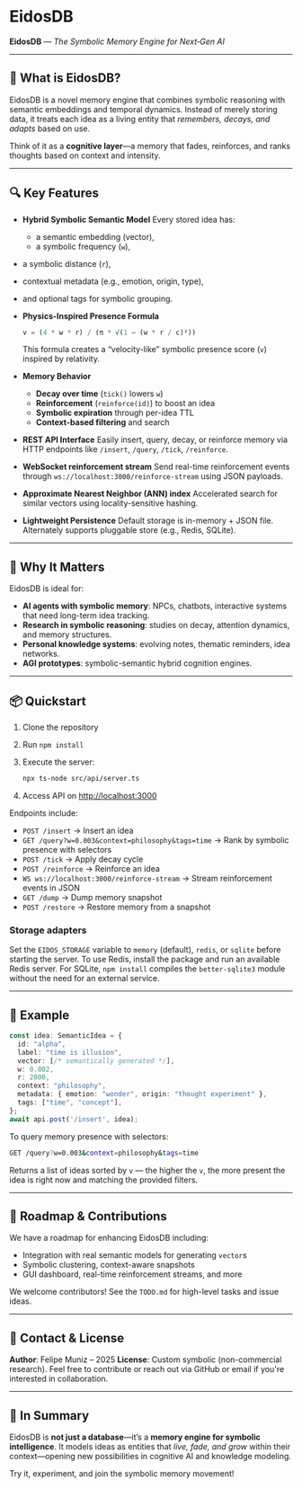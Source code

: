 # EidosDB

**EidosDB** — *The Symbolic Memory Engine for Next‑Gen AI*

---

## 🌟 What is EidosDB?

EidosDB is a novel memory engine that combines symbolic reasoning with semantic embeddings and temporal dynamics. Instead of merely storing data, it treats each idea as a living entity that *remembers, decays, and adapts* based on use.

Think of it as a **cognitive layer**—a memory that fades, reinforces, and ranks thoughts based on context and intensity.

---

## 🔍 Key Features

* **Hybrid Symbolic Semantic Model**
  Every stored idea has:

  * a semantic embedding (vector),
  * a symbolic frequency (`w`),
 * a symbolic distance (`r`),
  * contextual metadata (e.g., emotion, origin, type),
  * and optional tags for symbolic grouping.

* **Physics-Inspired Presence Formula**

  ```ts
  v = (4 * w * r) / (π * √(1 − (w * r / c)²))
  ```

  This formula creates a “velocity-like” symbolic presence score (`v`) inspired by relativity.

* **Memory Behavior**

  * **Decay over time** (`tick()` lowers `w`)
  * **Reinforcement** (`reinforce(id)`) to boost an idea
  * **Symbolic expiration** through per-idea TTL
  * **Context-based filtering** and search

* **REST API Interface**
  Easily insert, query, decay, or reinforce memory via HTTP endpoints like `/insert`, `/query`, `/tick`, `/reinforce`.

* **WebSocket reinforcement stream**
  Send real-time reinforcement events through `ws://localhost:3000/reinforce-stream` using JSON payloads.

* **Approximate Nearest Neighbor (ANN) index**
  Accelerated search for similar vectors using locality-sensitive hashing.

* **Lightweight Persistence**
  Default storage is in-memory + JSON file. Alternately supports pluggable store (e.g., Redis, SQLite).

---

## 🧠 Why It Matters

EidosDB is ideal for:

* **AI agents with symbolic memory**: NPCs, chatbots, interactive systems that need long-term idea tracking.
* **Research in symbolic reasoning**: studies on decay, attention dynamics, and memory structures.
* **Personal knowledge systems**: evolving notes, thematic reminders, idea networks.
* **AGI prototypes**: symbolic-semantic hybrid cognition engines.

---

## 📦 Quickstart

1. Clone the repository
2. Run `npm install`
3. Execute the server:

   ```bash
   npx ts-node src/api/server.ts
   ```
4. Access API on [http://localhost:3000](http://localhost:3000)

Endpoints include:

* `POST /insert` → Insert an idea
* `GET /query?w=0.003&context=philosophy&tags=time` → Rank by symbolic presence with selectors
* `POST /tick` → Apply decay cycle
* `POST /reinforce` → Reinforce an idea
* `WS ws://localhost:3000/reinforce-stream` → Stream reinforcement events in JSON
* `GET /dump` → Dump memory snapshot
* `POST /restore` → Restore memory from a snapshot

### Storage adapters

Set the `EIDOS_STORAGE` variable to `memory` (default), `redis`, or `sqlite` before starting the server.
To use Redis, install the package and run an available Redis server.
For SQLite, `npm install` compiles the `better-sqlite3` module without the need for an external service.

---

## 🧪 Example

```ts
const idea: SemanticIdea = {
  id: "alpha",
  label: "time is illusion",
  vector: [/* semantically generated */],
  w: 0.002,
  r: 2000,
  context: "philosophy",
  metadata: { emotion: "wonder", origin: "thought experiment" },
  tags: ["time", "concept"],
};
await api.post('/insert', idea);
```

To query memory presence with selectors:

```bash
GET /query?w=0.003&context=philosophy&tags=time
```

Returns a list of ideas sorted by `v` — the higher the `v`, the more present the idea is right now and matching the provided filters.

---

## 🧭 Roadmap & Contributions

We have a roadmap for enhancing EidosDB including:

* Integration with real semantic models for generating `vector`s
* Symbolic clustering, context-aware snapshots
* GUI dashboard, real-time reinforcement streams, and more

We welcome contributors! See the `TODO.md` for high-level tasks and issue ideas.

---

## 📧 Contact & License

**Author**: Felipe Muniz – 2025
**License**: Custom symbolic (non-commercial research).
Feel free to contribute or reach out via GitHub or email if you're interested in collaboration.

---

## 🚀 In Summary

EidosDB is **not just a database**—it’s a **memory engine for symbolic intelligence**. It models ideas as entities that *live, fade, and grow* within their context—opening new possibilities in cognitive AI and knowledge modeling.

Try it, experiment, and join the symbolic memory movement!
